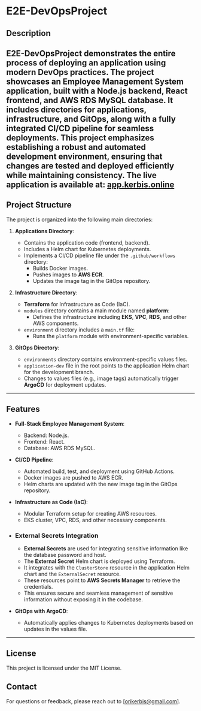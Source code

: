 # E2E-DevOpsProject

## Description
E2E-DevOpsProject demonstrates the entire process of deploying an application using modern DevOps practices. The project showcases an Employee Management System application, built with a Node.js backend, React frontend, and AWS RDS MySQL database. It includes directories for applications, infrastructure, and GitOps, along with a fully integrated CI/CD pipeline for seamless deployments. This project emphasizes establishing a robust and automated development environment, ensuring that changes are tested and deployed efficiently while maintaining consistency. The live application is available at: [app.kerbis.online](https://app.kerbis.online)
---

## Project Structure
The project is organized into the following main directories:

1. **Applications Directory**:
   - Contains the application code (frontend, backend).
   - Includes a Helm chart for Kubernetes deployments.
   - Implements a CI/CD pipeline file under the `.github/workflows` directory:
     - Builds Docker images.
     - Pushes images to **AWS ECR**.
     - Updates the image tag in the GitOps repository.

2. **Infrastructure Directory**:
   - **Terraform** for Infrastructure as Code (IaC).
   - `modules` directory contains a main module named **platform**:
     - Defines the infrastructure including **EKS**, **VPC**, **RDS**, and other AWS components.
   - `environment` directory includes a `main.tf` file:
     - Runs the `platform` module with environment-specific variables.

4. **GitOps Directory**:
   - `environments` directory contains environment-specific values files.
   - `application-dev` file in the root points to the application Helm chart for the development branch.
   - Changes to values files (e.g., image tags) automatically trigger **ArgoCD** for deployment updates.

---

## Features
- **Full-Stack Employee Management System**:
  - Backend: Node.js.
  - Frontend: React.
  - Database: AWS RDS MySQL.

- **CI/CD Pipeline**:
  - Automated build, test, and deployment using GitHub Actions.
  - Docker images are pushed to AWS ECR.
  - Helm charts are updated with the new image tag in the GitOps repository.

- **Infrastructure as Code (IaC)**:
  - Modular Terraform setup for creating AWS resources.
  - EKS cluster, VPC, RDS, and other necessary components.

- ### External Secrets Integration
   - **External Secrets** are used for integrating sensitive information like the database password and host.
   - The **External Secret** Helm chart is deployed using Terraform.
   - It integrates with the `ClusterStore` resource in the application Helm chart and the `ExternalSecret` resource.
   - These resources point to **AWS Secrets Manager** to retrieve the credentials.
   - This ensures secure and seamless management of sensitive information without exposing it in the codebase.

- **GitOps with ArgoCD**:
  - Automatically applies changes to Kubernetes deployments based on updates in the values file.

---

## License
   This project is licensed under the MIT License.

## Contact
   For questions or feedback, please reach out to [orikerbis@gmail.com].

